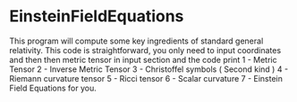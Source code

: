 # EinsteinFieldEquations
This program will compute some key ingredients of standard general relativity.
This code is straightforward, you only need to input coordinates and then then metric tensor in input section and the code print
1 - Metric Tensor
2 - Inverse Metric Tensor
3 - Christoffel symbols ( Second kind )
4 - Riemann curvature tensor 
5 - Ricci tensor
6 - Scalar curvature
7 - Einstein Field Equations
for you.

